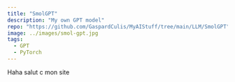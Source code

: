 ```yaml
---
title: "SmolGPT"
description: "My own GPT model"
repo: "https://github.com/GaspardCulis/MyAIStuff/tree/main/LLM/SmolGPT"
image: ../images/smol-gpt.jpg
tags:
  - GPT
  - PyTorch
---
```


Haha salut c mon site
